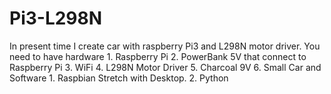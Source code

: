 # Pi3-L298N
In present time I create car with raspberry Pi3 and L298N motor driver. 
You need to have hardware 1. Raspberry Pi 2. PowerBank 5V that connect to Raspberry Pi 3. WiFi 4. L298N Motor Driver 5. Charcoal 9V 6. Small Car and Software 1. Raspbian Stretch with Desktop. 2. Python 
